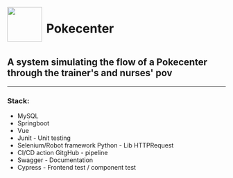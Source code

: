 <div style="display: flex; align-items: center;">  
  <a href="https://github.com/Hugosan000/Pokecenter">
    <img style="margin-right: 10px;" src="https://cdn.icon-icons.com/icons2/851/PNG/512/pokemon_pokecenter_icon-icons.com_67517.png" aligh="center" height="80"
    width="80">    
  </a>
  <h1> Pokecenter </h1>
</div>                  
 

## A system simulating the flow of a Pokecenter through the trainer's and nurses' pov  

--------

### Stack: 
* MySQL 
* Springboot
* Vue
* Junit - Unit testing
* Selenium/Robot framework Python - Lib HTTPRequest
* CI/CD action GitgHub - pipeline
* Swagger - Documentation
* Cypress - Frontend test / component test
